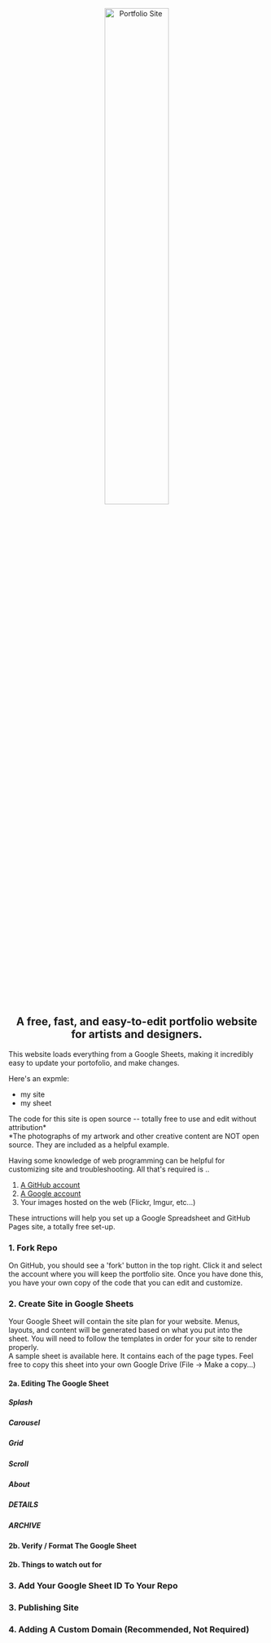 <p align="center"><a href="https://vuejs.org" target="_blank" rel="noopener noreferrer"><img width="50%" src="https://lh3.googleusercontent.com/8YV9enqaGES6GzWqNXhE4xSRUlVmpfDFUldtlETzk7XdFcXHlTclcoHhP_zVFBzKtcmi3S-1PzV-ZFw3szWsDwrrYr1Mh6ygYZra3Fqb_-oMIHI8HInZhFM_ZYLYLVxHUt48-YuGFZ2PYXio4JH5ZgXpK8QIaGOvMW8dn8bkOl3OE_IBJziwOPSeokUE24O8aZGg0dp3lNsa2Nvuz2MNIgtrBD2eEZAQxKK54dQmxHIZ61INicBpxDW1Zvg5qy09x9UDLq0WO-XDsErmi7kwjKMuAnkiRUYwJxQuBhmk65jjwyrduDqvMck25eq4qk8Ymtqn-_oWjGtm7NzmI0v4hnh89sExpRKkkfu58rUfMOg6e23Yl6CAADbfsctNjNIrzSfIdRXt8X5eZ564gECBAvauejR5t4vdNBteqgcAq0nYz6XqH2-SnOkp5Zp9TZe9khdEuWfozqayEKh2OoCqxsLHW278D1CriVnZnBZLU70ZCe9elH4CDUUNw15YQ3_KnijJR-239M1ImCeta2OFP9nkJhADP12juL79hult7OPobidcRh6CyK0mn4TN-x7V5d3mNLXLWYXkiReSOVELFzSTXraC4pusIAqBNm2UqnUlHLhxp5KrNtk_QKHU2HHiaXLHsS2LxUb8mQHVAfVwacHJ9spRxv5k8-TBKBjKyCFhECLxcpewYTY9aNDtD-mnkn3ljOaqS-8IBvw2hFsO_47HrA=w2669-h1799-no" alt="Portfolio Site"></a></p>
<h2 align="center">A free, fast, and easy-to-edit portfolio website for artists and designers.</h2>


This website loads everything from a Google Sheets, making it incredibly easy to update your portofolio, and make changes. 

Here's an expmle:
- my site
- my sheet

The code for this site is open source -- totally free to use and edit without attribution* <br>
\*The photographs of my artwork and other creative content are NOT open source. They are included as a helpful example.


Having some knowledge of web programming can be helpful for customizing site and troubleshooting.
All that's required is ..

1. [A GitHub account](https://github.com/)
2. [A Google account](https://accounts.google.com/)
3. Your images hosted on the web (Flickr, Imgur, etc...)

These intructions will help you set up a Google Spreadsheet and GitHub Pages site, a totally free set-up. 

### 1. Fork Repo
On GitHub, you should see a 'fork' button in the top right. Click it and select the account where you will keep the portfolio site. 
Once you have done this, you have your own copy of the code that you can edit and customize. 

### 2. Create Site in Google Sheets
Your Google Sheet will contain the site plan for your website. Menus, layouts, and content will be generated based on what you put into the sheet. You will need to follow the templates in order for your site to render properly. <br>
A sample sheet is available here. It contains each of the page types. Feel free to copy this sheet into your own Google Drive (File -> Make a copy...)

#### 2a. Editing The Google Sheet

##### Splash
##### Carousel
##### Grid
##### Scroll
##### About
##### DETAILS
##### ARCHIVE

#### 2b. Verify / Format The Google Sheet
#### 2b. Things to watch out for

### 3. Add Your Google Sheet ID To Your Repo

### 3. Publishing Site

### 4. Adding A Custom Domain (Recommended, Not Required) 


